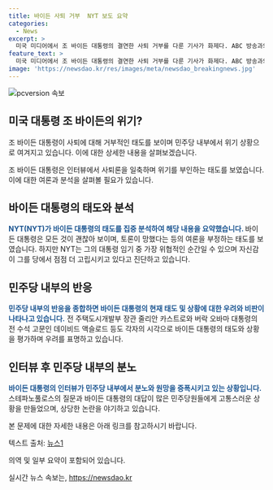 ```yaml
---
title: 바이든 사퇴 거부  NYT 보도 요약
categories:
  - News
excerpt: >
  미국 미디어에서 조 바이든 대통령의 결연한 사퇴 거부를 다룬 기사가 화제다. ABC 방송과의 인터뷰에서 바이든의 자신감과 위기에 대한 태도가 집중 분석됐다. NYT는 바이든이 위기를 부정하고 고립되고 있다고 진단했으며, 민주당 내부에서도 거품 속에 있다는 지적이 제기됐다고 보도했다. 또한, 바이든의 지원자들 사이에서도 지금의 상황에서의 승리 가능성에 대한 의문이 나타나고 있으며, 이를 바이든에게 전달하는 것이 어려운 상황이라고 전했다.
feature_text: >
  미국 미디어에서 조 바이든 대통령의 결연한 사퇴 거부를 다룬 기사가 화제다. ABC 방송과의 인터뷰에서 바이든의 자신감과 위기에 대한 태도가 집중 분석됐다. NYT는 바이든이 위기를 부정하고 고립되고 있다고 진단했으며, 민주당 내부에서도 거품 속에 있다는 지적이 제기됐다고 보도했다. 또한, 바이든의 지원자들 사이에서도 지금의 상황에서의 승리 가능성에 대한 의문이 나타나고 있으며, 이를 바이든에게 전달하는 것이 어려운 상황이라고 전했다.
image: 'https://newsdao.kr/res/images/meta/newsdao_breakingnews.jpg'
---
```


<p><img src="https://newsdao.kr/res/images/meta/newsdao_breakingnews.jpg" alt="pcversion 속보" /></p>

<h2 data-ke-size="size26">미국 대통령 조 바이든의 위기?</h2>

<p>조 바이든 대통령이 사퇴에 대해 거부적인 태도를 보이며 민주당 내부에서 위기 상황으로 여겨지고 있습니다. 이에 대한 상세한 내용을 살펴보겠습니다.</p>

<p data-ke-size="size16">조 바이든 대통령은 인터뷰에서 사퇴론을 일축하며 위기를 부인하는 태도를 보였습니다. 이에 대한 여론과 분석을 살펴볼 필요가 있습니다.</p>

<h2 data-ke-size="size26">바이든 대통령의 태도와 분석</h2>

<p><b><span style="color: #1a5490;">NYT(NYT)가 바이든 대통령의 태도를 집중 분석하여 해당 내용을 요약했습니다. </span></b>바이든 대통령은 모든 것이 괜찮아 보이며, 토론이 망했다는 등의 여론을 부정하는 태도를 보였습니다. 하지만 NYT는 그의 대통령 임기 중 가장 위협적인 순간일 수 있으며 자신감이 그를 당에서 점점 더 고립시키고 있다고 진단하고 있습니다.</p>

<h2 data-ke-size="size26">민주당 내부의 반응</h2>

<p><b><span style="color: #1a5490;">민주당 내부의 반응을 종합하면 바이든 대통령의 현재 태도 및 상황에 대한 우려와 비판이 나타나고 있습니다.</span></b> 전 주택도시개발부 장관 줄리안 카스트로와 버락 오바마 대통령의 전 수석 고문인 데이비드 액슬로드 등도 각자의 시각으로 바이든 대통령의 태도와 상황을 평가하며 우려를 표명하고 있습니다.</p>

<h2 data-ke-size="size26">인터뷰 후 민주당 내부의 분노</h2>

<p><b><span style="color: #1a5490;">바이든 대통령의 인터뷰가 민주당 내부에서 분노와 원망을 증폭시키고 있는 상황입니다.</span></b> 스테파노풀로스의 질문과 바이든 대통령의 대답이 많은 민주당원들에게 고통스러운 상황을 만들었으며, 상당한 논란을 야기하고 있습니다.</p>

<p>본 문제에 대한 자세한 내용은 아래 링크를 참고하시기 바랍니다. </p>

<p>텍스트 출처: <a href="https://newsis.com/">뉴스1</a></p>

<p>의역 및 일부 요약이 포함되어 있습니다.</p>
실시간 뉴스 속보는, <a href="https://newsdao.kr" rel="dofollow">https://newsdao.kr</a>



